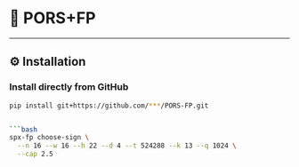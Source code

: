 # 🧩 PORS+FP
---

## ⚙️ Installation

### Install directly from GitHub
```bash
pip install git+https://github.com/***/PORS-FP.git


```bash
spx-fp choose-sign \
  --n 16 --w 16 --h 22 --d 4 --t 524288 --k 13 --q 1024 \
  --cap 2.5
